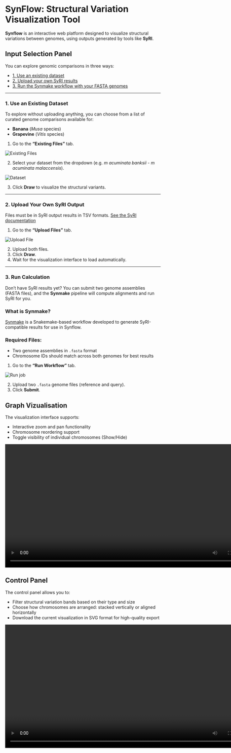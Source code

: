 # SynFlow: Structural Variation Visualization Tool

**Synflow** is an interactive web platform designed to visualize structural variations between genomes, using outputs generated by tools like **SyRI**. 

## Input Selection Panel

You can explore genomic comparisons in three ways:

- [1. Use an existing dataset](#1-use-an-existing-dataset)
- [2. Upload your own SyRI results](#2-upload-your-own-syri-output)
- [3. Run the Synmake workflow with your FASTA genomes](#3-run-the-synmake-workflow)

---

### 1. Use an Existing Dataset

To explore without uploading anything, you can choose from a list of curated genome comparisons available for:

- **Banana** (*Musa* species)
- **Grapevine** (*Vitis* species)

1. Go to the **“Existing Files”** tab.

![Existing Files](https://hpc.cirad.fr/bank/banana/synflow/example/existing_file.png "Existing Files")

2. Select your dataset from the dropdown (e.g. *m acuminata banksii - m acuminata malaccensis*).

![Dataset](https://hpc.cirad.fr/bank/banana/synflow/example/select_genome.png "Dataset")

3. Click **Draw** to visualize the structural variants.

---

### 2. Upload Your Own SyRI Output

Files must be in SyRI output results in TSV formats. [See the SyRI documentation](https://schneebergerlab.github.io/syri/fileformat.html)

1. Go to the **“Upload Files”** tab.

![Upload File](https://hpc.cirad.fr/bank/banana/synflow/example/upload.png "Upload file")

2. Upload both files.
3. Click **Draw**.
4. Wait for the visualization interface to load automatically.
 
---

### 3. Run Calculation

Don’t have SyRI results yet? You can submit two genome assemblies (FASTA files), and the **Synmake** pipeline will compute alignments and run SyRI for you.

### What is Synmake?

[Synmake](https://gitlab.cirad.fr/agap/cluster/snakemake/synmake) is a Snakemake-based workflow developed to generate SyRI-compatible results for use in Synflow.

### Required Files:

- Two genome assemblies in `.fasta` format
- Chromosome IDs should match across both genomes for best results


1. Go to the **“Run Workflow”** tab.

![Run job](https://hpc.cirad.fr/bank/banana/synflow/example/run_job.png "Run job")

2. Upload two `.fasta` genome files (reference and query).
3. Click **Submit**. 


## Graph Vizualisation


The visualization interface supports:

- Interactive zoom and pan functionality  
- Chromosome reordering support  
- Toggle visibility of individual chromosomes (Show/Hide)

<video controls width="800">
  <source src="https://hpc.cirad.fr/bank/banana/synflow/example/Graph.mp4" type="video/mp4">
  Your browser does not support the video tag.
</video>


## Control Panel

The control panel allows you to:

- Filter structural variation bands based on their type and size  
- Choose how chromosomes are arranged: stacked vertically or aligned horizontally  
- Download the current visualization in SVG format for high-quality export

<video controls width="800">
  <source src="https://hpc.cirad.fr/bank/banana/synflow/example/Control.mp4" type="video/mp4">
  Your browser does not support the video tag.
</video>
